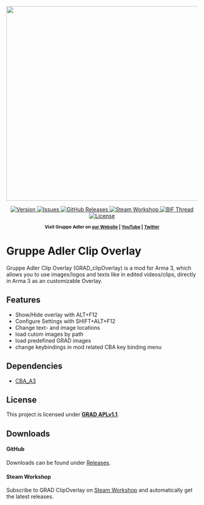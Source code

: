 <p align="center">
    <img src="https://github.com/y0014984/grad_clipOverlay/raw/master/images/config_menu.jpg" width="512">
</p>

<p align="center">
    <a href="https://github.com/y0014984/grad_clipOverlay/releases/latest">
        <img src="https://img.shields.io/github/release/DerZade/grad_slinghelmet.svg?style=flat-square" alt="Version">
    </a>
    <a href="https://github.com/y0014984/grad_clipOverlay/issues">
        <img src="https://img.shields.io/github/issues-raw/DerZade/grad_slinghelmet.svg?style=flat-square&label=Issues" alt="Issues">
    </a>
    <a href="https://github.com/y0014984/grad_clipOverlay/releases">
        <img src="https://img.shields.io/github/downloads/DerZade/grad_slinghelmet/total.svg?style=flat-square&label=Downloads" alt="GitHub Releases">
    </a>
    <a href="https://steamcommunity.com/sharedfiles/filedetails/?id=???">
        <img src="https://img.shields.io/badge/Steam-Workshop-1B2838.svg?style=flat-square" alt="Steam Workshop">
    </a>
    <a href="https://forums.bohemia.net/forums/topic/???/">
        <img src="https://img.shields.io/badge/BIF-Thread-lightgrey.svg?style=flat-square" alt="BIF Thread">
    </a>
    <a href="https://github.com/???/grad_clipOverlay/blob/master/LICENSE">
        <img src="https://img.shields.io/badge/License-GRAD_APLv1.1-red.svg?style=flat-square" alt="License">
    </a>
</p>

<p align="center">
    <sup><strong>Visit Gruppe Adler on <a href="https://www.gruppe-adler.de/">our Website</a> | <a
    href="https://www.youtube.com/user/gruppeadler">YouTube</a> | <a href="https://twitter.com/Gruppe_Adler">Twitter</a></strong></sup>
</p>

# Gruppe Adler Clip Overlay
Gruppe Adler Clip Overlay (GRAD_clipOverlay) is a mod for Arma 3, which allows you to use images/logos and texts like in edited videos/clips, directly in Arma 3 as an customizable Overlay.

## Features
- Show/Hide overlay with ALT+F12
- Configure Settings with SHIFT+ALT+F12
- Change text- and image locations
- load cutom images by path
- load predefined GRAD images
- change keybindings in mod related CBA key binding menu

## Dependencies
- [CBA_A3](https://github.com/CBATeam/CBA_A3)
 
## License
This project is licensed under [**GRAD APLv1.1**](https://github.com/???/grad_clipOverlay/blob/master/LICENSE).  

## Downloads
#### GitHub 
Downloads can be found under [Releases](https://github.com/???/grad_clipOverlay/releases).

#### Steam Workshop
Subscribe to GRAD ClipOverlay on [Steam Workshop](https://steamcommunity.com/sharedfiles/filedetails/?id=) and automatically get the latest releases.
